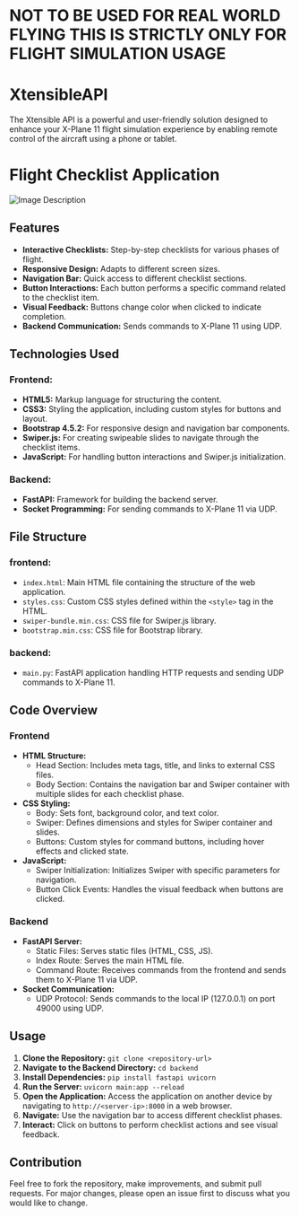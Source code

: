 # NOT TO BE USED FOR REAL WORLD FLYING THIS IS STRICTLY ONLY FOR FLIGHT SIMULATION USAGE

# XtensibleAPI
The Xtensible API is a powerful and user-friendly solution designed to enhance your X-Plane 11 flight simulation experience by enabling remote control of the aircraft using a phone or tablet. 

# Flight Checklist Application

![Image Description](https://i.imgur.com/GrQZ6Rg.gif)
## Features

- **Interactive Checklists:** Step-by-step checklists for various phases of flight.
- **Responsive Design:** Adapts to different screen sizes.
- **Navigation Bar:** Quick access to different checklist sections.
- **Button Interactions:** Each button performs a specific command related to the checklist item.
- **Visual Feedback:** Buttons change color when clicked to indicate completion.
- **Backend Communication:** Sends commands to X-Plane 11 using UDP.

## Technologies Used

### Frontend:

- **HTML5:** Markup language for structuring the content.
- **CSS3:** Styling the application, including custom styles for buttons and layout.
- **Bootstrap 4.5.2:** For responsive design and navigation bar components.
- **Swiper.js:** For creating swipeable slides to navigate through the checklist items.
- **JavaScript:** For handling button interactions and Swiper.js initialization.

### Backend:

- **FastAPI:** Framework for building the backend server.
- **Socket Programming:** For sending commands to X-Plane 11 via UDP.

## File Structure

### frontend:

- `index.html`: Main HTML file containing the structure of the web application.
- `styles.css`: Custom CSS styles defined within the `<style>` tag in the HTML.
- `swiper-bundle.min.css`: CSS file for Swiper.js library.
- `bootstrap.min.css`: CSS file for Bootstrap library.

### backend:

- `main.py`: FastAPI application handling HTTP requests and sending UDP commands to X-Plane 11.

## Code Overview

### Frontend

- **HTML Structure:**
  - Head Section: Includes meta tags, title, and links to external CSS files.
  - Body Section: Contains the navigation bar and Swiper container with multiple slides for each checklist phase.
- **CSS Styling:**
  - Body: Sets font, background color, and text color.
  - Swiper: Defines dimensions and styles for Swiper container and slides.
  - Buttons: Custom styles for command buttons, including hover effects and clicked state.
- **JavaScript:**
  - Swiper Initialization: Initializes Swiper with specific parameters for navigation.
  - Button Click Events: Handles the visual feedback when buttons are clicked.

### Backend

- **FastAPI Server:**
  - Static Files: Serves static files (HTML, CSS, JS).
  - Index Route: Serves the main HTML file.
  - Command Route: Receives commands from the frontend and sends them to X-Plane 11 via UDP.
- **Socket Communication:**
  - UDP Protocol: Sends commands to the local IP (127.0.0.1) on port 49000 using UDP.

## Usage

1. **Clone the Repository:** `git clone <repository-url>`
2. **Navigate to the Backend Directory:** `cd backend`
3. **Install Dependencies:** `pip install fastapi uvicorn`
4. **Run the Server:** `uvicorn main:app --reload`
5. **Open the Application:** Access the application on another device by navigating to `http://<server-ip>:8000` in a web browser.
6. **Navigate:** Use the navigation bar to access different checklist phases.
7. **Interact:** Click on buttons to perform checklist actions and see visual feedback.

## Contribution

Feel free to fork the repository, make improvements, and submit pull requests. For major changes, please open an issue first to discuss what you would like to change.
